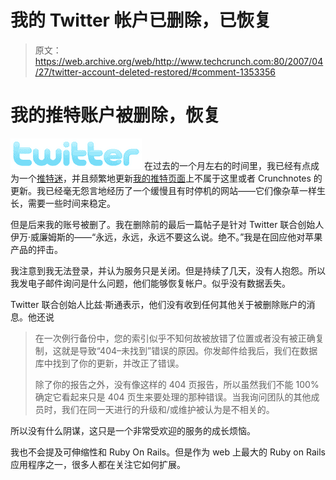 # 我的 Twitter 帐户已删除，已恢复 

> 原文：<https://web.archive.org/web/http://www.techcrunch.com:80/2007/04/27/twitter-account-deleted-restored/#comment-1353356>

# 我的推特账户被删除，恢复

[![twitter.png](img/421c6cc1a69b7a753351b04ccdddf9b4.png)](https://web.archive.org/web/20221223181318/http://www.twitter.com/techcrunch) 在过去的一个月左右的时间里，我已经有点成为一个[推特迷](https://web.archive.org/web/20221223181318/http://techcrunch.com/2007/03/22/twitter/)，并且频繁地更新[我的推特页面](https://web.archive.org/web/20221223181318/http://twitter.com/TechCrunch)上不属于这里或者 Crunchnotes 的更新。我已经毫无怨言地经历了一个缓慢且有时停机的网站——它们像杂草一样生长，需要一些时间来稳定。

但是后来我的账号被删了。我在删除前的最后一篇帖子是针对 Twitter 联合创始人伊万·威廉姆斯的——“永远，永远，永远不要这么说。绝不。”我是在回应他对苹果产品的抨击。

我注意到我无法登录，并认为服务只是关闭。但是持续了几天，没有人抱怨。所以我发电子邮件询问是什么问题，他们能够恢复帐户。似乎没有数据丢失。

Twitter 联合创始人比兹·斯通表示，他们没有收到任何其他关于被删除账户的消息。他还说

> 在一次例行备份中，您的索引似乎不知何故被放错了位置或者没有被正确复制，这就是导致“404–未找到”错误的原因。你发邮件给我后，我们在数据库中找到了你的更新，并改正了错误。
> 
> 除了你的报告之外，没有像这样的 404 页报告，所以虽然我们不能 100%确定它看起来只是 404 页生来要处理的那种错误。当我询问团队的其他成员时，我们在同一天进行的升级和/或维护被认为是不相关的。

所以没有什么阴谋，这只是一个非常受欢迎的服务的成长烦恼。

我也不会提及可伸缩性和 Ruby On Rails。但是作为 web 上最大的 Ruby on Rails 应用程序之一，很多人都在关注它如何扩展。